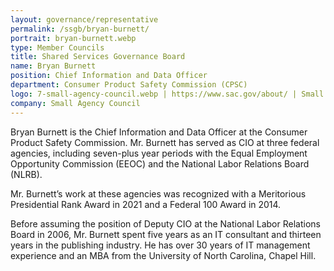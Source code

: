 ```yaml
---
layout: governance/representative
permalink: /ssgb/bryan-burnett/
portrait: bryan-burnett.webp
type: Member Councils
title: Shared Services Governance Board
name: Bryan Burnett
position: Chief Information and Data Officer 
department: Consumer Product Safety Commission (CPSC) 
logo: 7-small-agency-council.webp | https://www.sac.gov/about/ | Small Agency Council
company: Small Agency Council 
---
```


Bryan Burnett is the Chief Information and Data Officer at the Consumer Product Safety Commission. Mr. Burnett has served as CIO at three federal agencies, including seven-plus year periods with the Equal Employment Opportunity Commission (EEOC) and the National Labor Relations Board (NLRB).

Mr. Burnett’s work at these agencies was recognized with a Meritorious Presidential Rank Award in 2021 and a Federal 100 Award in 2014.

Before assuming the position of Deputy CIO at the National Labor Relations Board in 2006, Mr. Burnett spent five years as an IT consultant and thirteen years in the publishing industry. He has over 30 years of IT management experience and an MBA from the University of North Carolina, Chapel Hill.